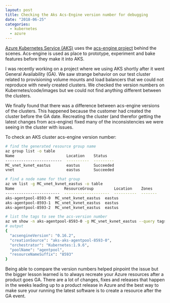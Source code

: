 ```yaml
---
layout: post
title: Checking the Aks Acs-Engine version number for debugging
date: "2018-06-25"
categories:
  - kubernetes
  - azure
---
```


[Azure Kubernetes Service (AKS)](https://docs.microsoft.com/en-us/azure/aks/intro-kubernetes) uses the [acs-engine project](https://github.com/Azure/acs-engine) behind the scenes.  Acs-engine is used as place to prototype, experiment and bake features before they make it into AKS. 

I was recently working on a project where we using AKS shortly after it went General Availability (GA).  We saw strange behavior on our test cluster related to provisioning volume mounts and load balancers that we could not reproduce with newly created clusters.  We checked the version numbers on Kubernetes/code/images but we could not find anything different between the clusters.

We finally found that there was a difference between acs-engine versions of the clusters.  This happened because the customer had created the cluster before the GA date.  Recreating the cluster (and therefor getting the latest changes from acs-engine) fixed many of the inconsistencies we were seeing in the cluster with issues.   

To check an AKS cluster acs-engine version number:

```bash
# find the generated resource group name
az group list -o table
Name                       Location    Status
-------------------------  ----------  ---------
MC_vnet_kvnet_eastus       eastus      Succeeded
vnet                       eastus      Succeeded

# find a node name for that group
az vm list -g MC_vnet_kvnet_eastus -o table
Name                      ResourceGroup         Location    Zones
------------------------  --------------------  ----------  -------
aks-agentpool-8593-0  MC_vnet_kvnet_eastus  eastus
aks-agentpool-8593-1  MC_vnet_kvnet_eastus  eastus
aks-agentpool-8593-2  MC_vnet_kvnet_eastus  eastus

# list the tags to see the acs-version number
az vm show -n aks-agentpool-8593-0 -g MC_vnet_kvnet_eastus --query tags
# output
{
  "acsengineVersion": "0.16.2", 
  "creationSource": "aks-aks-agentpool-8593-0",
  "orchestrator": "Kubernetes:1.9.6",
  "poolName": "agentpool",
  "resourceNameSuffix": "8593"
}
```

Being able to compare the version numbers helped pinpoint the issue but the bigger lesson learned is to always recreate your Azure resources after a product goes GA.  There are a lot of changes, fixes and releases that happen in the weeks leading up to a product release in Azure and the best way to make sure your running the latest software is to create a resource after the GA event. 



